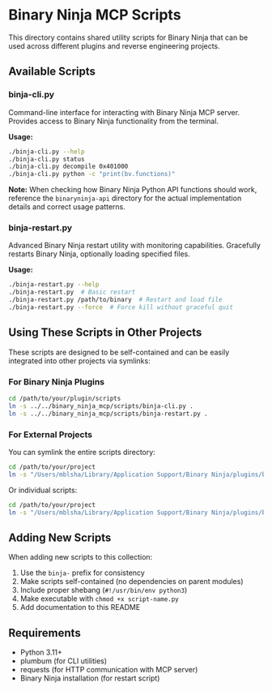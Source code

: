 # Binary Ninja MCP Scripts

This directory contains shared utility scripts for Binary Ninja that can be used across different plugins and reverse engineering projects.

## Available Scripts

### binja-cli.py
Command-line interface for interacting with Binary Ninja MCP server. Provides access to Binary Ninja functionality from the terminal.

**Usage:**
```bash
./binja-cli.py --help
./binja-cli.py status
./binja-cli.py decompile 0x401000
./binja-cli.py python -c "print(bv.functions)"
```

**Note:** When checking how Binary Ninja Python API functions should work, reference the `binaryninja-api` directory for the actual implementation details and correct usage patterns.

### binja-restart.py
Advanced Binary Ninja restart utility with monitoring capabilities. Gracefully restarts Binary Ninja, optionally loading specified files.

**Usage:**
```bash
./binja-restart.py --help
./binja-restart.py  # Basic restart
./binja-restart.py /path/to/binary  # Restart and load file
./binja-restart.py --force  # Force kill without graceful quit
```

## Using These Scripts in Other Projects

These scripts are designed to be self-contained and can be easily integrated into other projects via symlinks:

### For Binary Ninja Plugins
```bash
cd /path/to/your/plugin/scripts
ln -s ../../binary_ninja_mcp/scripts/binja-cli.py .
ln -s ../../binary_ninja_mcp/scripts/binja-restart.py .
```

### For External Projects
You can symlink the entire scripts directory:
```bash
cd /path/to/your/project
ln -s "/Users/mblsha/Library/Application Support/Binary Ninja/plugins/binary_ninja_mcp/scripts" .
```

Or individual scripts:
```bash
cd /path/to/your/project
ln -s "/Users/mblsha/Library/Application Support/Binary Ninja/plugins/binary_ninja_mcp/scripts/binja-cli.py" .
```

## Adding New Scripts

When adding new scripts to this collection:
1. Use the `binja-` prefix for consistency
2. Make scripts self-contained (no dependencies on parent modules)
3. Include proper shebang (`#!/usr/bin/env python3`)
4. Make executable with `chmod +x script-name.py`
5. Add documentation to this README

## Requirements

- Python 3.11+
- plumbum (for CLI utilities)
- requests (for HTTP communication with MCP server)
- Binary Ninja installation (for restart script)